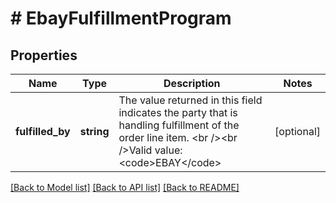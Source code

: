 # # EbayFulfillmentProgram

## Properties

Name | Type | Description | Notes
------------ | ------------- | ------------- | -------------
**fulfilled_by** | **string** | The value returned in this field indicates the party that is handling fulfillment of the order line item. &lt;br /&gt;&lt;br /&gt;Valid value: &lt;code&gt;EBAY&lt;/code&gt; | [optional]

[[Back to Model list]](../../README.md#models) [[Back to API list]](../../README.md#endpoints) [[Back to README]](../../README.md)
